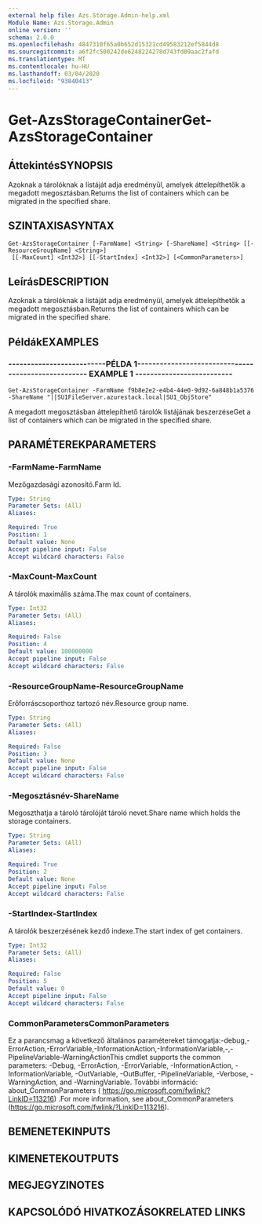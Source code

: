 ```yaml
---
external help file: Azs.Storage.Admin-help.xml
Module Name: Azs.Storage.Admin
online version: ''
schema: 2.0.0
ms.openlocfilehash: 4847310f65a0b652d15321cd49583212ef5844d8
ms.sourcegitcommit: a6f2fc500242de6248224278d743fd09aac2fafd
ms.translationtype: MT
ms.contentlocale: hu-HU
ms.lasthandoff: 03/04/2020
ms.locfileid: "93840413"
---
```

# <span data-ttu-id="4648b-101">Get-AzsStorageContainer</span><span class="sxs-lookup"><span data-stu-id="4648b-101">Get-AzsStorageContainer</span></span>

## <span data-ttu-id="4648b-102">Áttekintés</span><span class="sxs-lookup"><span data-stu-id="4648b-102">SYNOPSIS</span></span>
<span data-ttu-id="4648b-103">Azoknak a tárolóknak a listáját adja eredményül, amelyek áttelepíthetők a megadott megosztásban.</span><span class="sxs-lookup"><span data-stu-id="4648b-103">Returns the list of containers which can be migrated in the specified share.</span></span>

## <span data-ttu-id="4648b-104">SZINTAXISA</span><span class="sxs-lookup"><span data-stu-id="4648b-104">SYNTAX</span></span>

```
Get-AzsStorageContainer [-FarmName] <String> [-ShareName] <String> [[-ResourceGroupName] <String>]
 [[-MaxCount] <Int32>] [[-StartIndex] <Int32>] [<CommonParameters>]
```

## <span data-ttu-id="4648b-105">Leírás</span><span class="sxs-lookup"><span data-stu-id="4648b-105">DESCRIPTION</span></span>
<span data-ttu-id="4648b-106">Azoknak a tárolóknak a listáját adja eredményül, amelyek áttelepíthetők a megadott megosztásban.</span><span class="sxs-lookup"><span data-stu-id="4648b-106">Returns the list of containers which can be migrated in the specified share.</span></span>

## <span data-ttu-id="4648b-107">Példák</span><span class="sxs-lookup"><span data-stu-id="4648b-107">EXAMPLES</span></span>

### <span data-ttu-id="4648b-108">--------------------------PÉLDA 1--------------------------</span><span class="sxs-lookup"><span data-stu-id="4648b-108">-------------------------- EXAMPLE 1 --------------------------</span></span>
```
Get-AzsStorageContainer -FarmName f9b8e2e2-e4b4-44e0-9d92-6a848b1a5376 -ShareName "||SU1FileServer.azurestack.local|SU1_ObjStore"
```

<span data-ttu-id="4648b-109">A megadott megosztásban áttelepíthető tárolók listájának beszerzése</span><span class="sxs-lookup"><span data-stu-id="4648b-109">Get a list of containers which can be migrated in the specified share.</span></span>

## <span data-ttu-id="4648b-110">PARAMÉTEREK</span><span class="sxs-lookup"><span data-stu-id="4648b-110">PARAMETERS</span></span>

### <span data-ttu-id="4648b-111">-FarmName</span><span class="sxs-lookup"><span data-stu-id="4648b-111">-FarmName</span></span>
<span data-ttu-id="4648b-112">Mezőgazdasági azonosító.</span><span class="sxs-lookup"><span data-stu-id="4648b-112">Farm Id.</span></span>

```yaml
Type: String
Parameter Sets: (All)
Aliases: 

Required: True
Position: 1
Default value: None
Accept pipeline input: False
Accept wildcard characters: False
```

### <span data-ttu-id="4648b-113">-MaxCount</span><span class="sxs-lookup"><span data-stu-id="4648b-113">-MaxCount</span></span>
<span data-ttu-id="4648b-114">A tárolók maximális száma.</span><span class="sxs-lookup"><span data-stu-id="4648b-114">The max count of containers.</span></span>

```yaml
Type: Int32
Parameter Sets: (All)
Aliases: 

Required: False
Position: 4
Default value: 100000000
Accept pipeline input: False
Accept wildcard characters: False
```

### <span data-ttu-id="4648b-115">-ResourceGroupName</span><span class="sxs-lookup"><span data-stu-id="4648b-115">-ResourceGroupName</span></span>
<span data-ttu-id="4648b-116">Erőforráscsoporthoz tartozó név.</span><span class="sxs-lookup"><span data-stu-id="4648b-116">Resource group name.</span></span>

```yaml
Type: String
Parameter Sets: (All)
Aliases: 

Required: False
Position: 3
Default value: None
Accept pipeline input: False
Accept wildcard characters: False
```

### <span data-ttu-id="4648b-117">-Megosztásnév</span><span class="sxs-lookup"><span data-stu-id="4648b-117">-ShareName</span></span>
<span data-ttu-id="4648b-118">Megoszthatja a tároló tárolóját tároló nevet.</span><span class="sxs-lookup"><span data-stu-id="4648b-118">Share name which holds the storage containers.</span></span>

```yaml
Type: String
Parameter Sets: (All)
Aliases: 

Required: True
Position: 2
Default value: None
Accept pipeline input: False
Accept wildcard characters: False
```

### <span data-ttu-id="4648b-119">-StartIndex</span><span class="sxs-lookup"><span data-stu-id="4648b-119">-StartIndex</span></span>
<span data-ttu-id="4648b-120">A tárolók beszerzésének kezdő indexe.</span><span class="sxs-lookup"><span data-stu-id="4648b-120">The start index of get containers.</span></span>

```yaml
Type: Int32
Parameter Sets: (All)
Aliases: 

Required: False
Position: 5
Default value: 0
Accept pipeline input: False
Accept wildcard characters: False
```

### <span data-ttu-id="4648b-121">CommonParameters</span><span class="sxs-lookup"><span data-stu-id="4648b-121">CommonParameters</span></span>
<span data-ttu-id="4648b-122">Ez a parancsmag a következő általános paramétereket támogatja:-debug,-ErrorAction,-ErrorVariable,-InformationAction,-InformationVariable,-,-PipelineVariable-WarningAction</span><span class="sxs-lookup"><span data-stu-id="4648b-122">This cmdlet supports the common parameters: -Debug, -ErrorAction, -ErrorVariable, -InformationAction, -InformationVariable, -OutVariable, -OutBuffer, -PipelineVariable, -Verbose, -WarningAction, and -WarningVariable.</span></span> <span data-ttu-id="4648b-123">További információ: about_CommonParameters ( https://go.microsoft.com/fwlink/?LinkID=113216) .</span><span class="sxs-lookup"><span data-stu-id="4648b-123">For more information, see about_CommonParameters (https://go.microsoft.com/fwlink/?LinkID=113216).</span></span>

## <span data-ttu-id="4648b-124">BEMENETEK</span><span class="sxs-lookup"><span data-stu-id="4648b-124">INPUTS</span></span>

## <span data-ttu-id="4648b-125">KIMENETEK</span><span class="sxs-lookup"><span data-stu-id="4648b-125">OUTPUTS</span></span>

## <span data-ttu-id="4648b-126">MEGJEGYZI</span><span class="sxs-lookup"><span data-stu-id="4648b-126">NOTES</span></span>

## <span data-ttu-id="4648b-127">KAPCSOLÓDÓ HIVATKOZÁSOK</span><span class="sxs-lookup"><span data-stu-id="4648b-127">RELATED LINKS</span></span>


